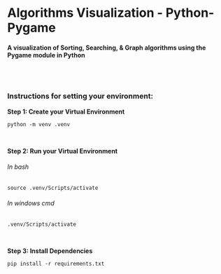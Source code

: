# Algorithms Visualization - Python-Pygame
#### A visualization of Sorting, Searching, & Graph algorithms using the Pygame module in Python

<br>
<br>

### Instructions for setting your environment:
**Step 1: Create your Virtual Environment**
```
python -m venv .venv
```

<br>

**Step 2: Run your Virtual Environment**


<h6>In bash</h6>

```
source .venv/Scripts/activate
```
<h6>In windows cmd</h6>

```
.venv/Scripts/activate
```

<br>

**Step 3: Install Dependencies**
```
pip install -r requirements.txt
```